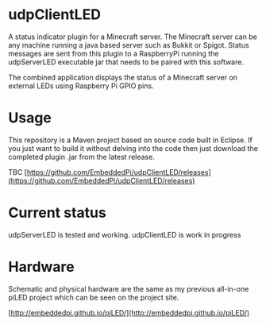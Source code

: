 udpClientLED
============

A status indicator plugin for a Minecraft server. The Minecraft server can be any machine running a java based server such as Bukkit or Spigot. Status messages are sent from this plugin to a RaspberryPi running the udpServerLED executable jar that needs to be paired with this software.

The combined application displays the status of a Minecraft server on external LEDs using Raspberry Pi GPIO pins.


Usage
=====
This repository is a Maven project based on source code built in Eclipse. If you just want to build it without delving into the code then 
just download the completed plugin .jar from the latest release.

TBC
[https://github.com/EmbeddedPi/udpClientLED/releases](https://github.com/EmbeddedPi/udpClientLED/releases)


Current status
==============
udpServerLED is tested and working. udpClientLED is work in progress


Hardware
========
Schematic and physical hardware are the same as my previous all-in-one piLED project which can be seen on the project site.

[http://embeddedpi.github.io/piLED/](http://embeddedpi.github.io/piLED/)

